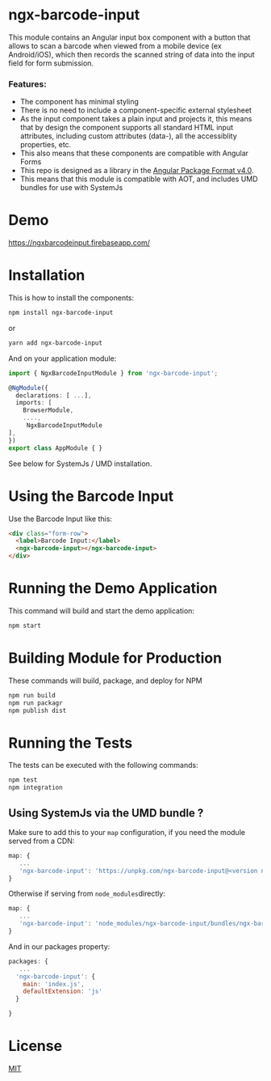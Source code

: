 # ngx-barcode-input

This module contains an Angular input box component with a button that allows to scan a barcode when viewed from a mobile device (ex Android/iOS), which then records the scanned string of data into the input field for form submission.

### Features:

- The component has minimal styling
- There is no need to include a component-specific external stylesheet
- As the input component takes a plain input and projects it, this means that by design the component supports all standard HTML input attributes, including custom attributes (data-), all the accessiblity properties, etc.
- This also means that these components are compatible with Angular Forms 
- This repo is designed as a library in the [Angular Package Format v4.0](https://docs.google.com/document/d/1CZC2rcpxffTDfRDs6p1cfbmKNLA6x5O-NtkJglDaBVs/edit#heading=h.k0mh3o8u5hx).
- This means that this module is compatible with AOT, and includes UMD bundles for use with SystemJs

# Demo

https://ngxbarcodeinput.firebaseapp.com/

# Installation

This is how to install the components:

```bash
npm install ngx-barcode-input
```

or 

```bash
yarn add ngx-barcode-input
```


And on your application module:

```ts
import { NgxBarcodeInputModule } from 'ngx-barcode-input';

@NgModule({
  declarations: [ ...],
  imports: [
    BrowserModule,
    ....,
     NgxBarcodeInputModule
],
})
export class AppModule { }
```

See below for SystemJs / UMD installation.

# Using the Barcode Input

Use the Barcode Input like this:

```html
<div class="form-row">
  <label>Barcode Input:</label>
  <ngx-barcode-input></ngx-barcode-input>
</div>
```

        
# Running the Demo Application
This command will build and start the demo application:

```bash
npm start
```

# Building Module for Production
These commands will build, package, and deploy for NPM

```bash
npm run build
npm run packagr
npm publish dist
```

# Running the Tests 

The tests can be executed with the following commands:

```bash
npm test
npm integration
```

## Using SystemJs via the UMD bundle ?

Make sure to add this to your `map` configuration, if you need the module served from a CDN:

```javascript
map: {
   ...
   'ngx-barcode-input': 'https://unpkg.com/ngx-barcode-input@<version number>/ngx-barcode-input.umd.min.js'
}
```

Otherwise if serving from `node_modules`directly:

```javascript
map: {
   ...
   'ngx-barcode-input': 'node_modules/ngx-barcode-input/bundles/ngx-barcode-input.umd.min.js'
}
```

And in our packages property:

```javascript
packages: {
   ...
  'ngx-barcode-input': {
    main: 'index.js',
    defaultExtension: 'js'
  }

}
```


# License 

[MIT](https://opensource.org/licenses/MIT)
